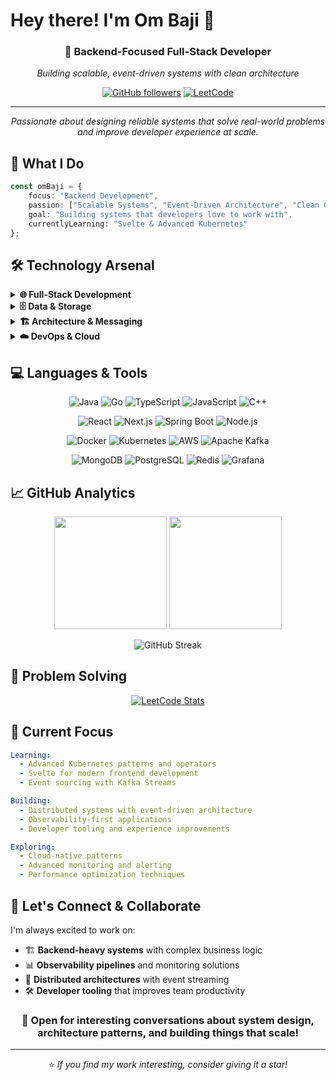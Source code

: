 # Hey there! I'm Om Baji 👋

<div align="center">

### 🚀 Backend-Focused Full-Stack Developer
*Building scalable, event-driven systems with clean architecture*

[![GitHub followers](https://img.shields.io/github/followers/om-baji?style=social)](https://github.com/om-baji)
[![LeetCode](https://img.shields.io/badge/LeetCode-glxcier__ae-FFA116?style=flat&logo=leetcode&logoColor=white)](https://leetcode.com/u/glxcier_ae/)

---

*Passionate about designing reliable systems that solve real-world problems and improve developer experience at scale.*

</div>

## 🎯 What I Do

```typescript
const omBaji = {
    focus: "Backend Development",
    passion: ["Scalable Systems", "Event-Driven Architecture", "Clean Code"],
    goal: "Building systems that developers love to work with",
    currentlyLearning: "Svelte & Advanced Kubernetes"
};
```

## 🛠️ Technology Arsenal

<details>
<summary><b>🌐 Full-Stack Development</b></summary>

### Frontend Craftsmanship
```
React • Next.js • TypeScript • Tailwind CSS • shadcn/ui
Svelte (Learning) • Modern UI/UX Patterns
```

### Backend Engineering  
```
Spring Boot • Node.js • Express.js • gRPC
RESTful APIs • GraphQL • Microservices Architecture
```

### Authentication & Security
```
NextAuth.js • JWT • OAuth 2.0 • RBAC
Spring Security • Session Management
```

</details>

<details>
<summary><b>🗄️ Data & Storage</b></summary>

```
📊 Databases:     MongoDB • PostgreSQL • Redis
🔧 ORMs:          Prisma • Hibernate • Mongoose  
💾 Caching:       Redis • In-Memory Caching
🔍 Search:        Elasticsearch (Learning)
```

</details>

<details>
<summary><b>🏗️ Architecture & Messaging</b></summary>

```
🔄 Event Streaming:    Apache Kafka • Event Sourcing
🏛️ Patterns:           Microservices • CQRS • Saga Pattern
🌐 Communication:      REST • gRPC • WebSockets
📨 Message Queues:     Kafka • RabbitMQ
```

</details>

<details>
<summary><b>☁️ DevOps & Cloud</b></summary>

### Containerization & Orchestration
```
🐳 Docker • Docker Swarm • Kubernetes
📦 Container Registries • Multi-stage Builds
```

### Cloud Infrastructure
```
☁️ AWS EC2 • Auto Scaling Groups • AMI Management
🔧 Infrastructure as Code • Load Balancers
```

### Observability Stack
```
📊 Monitoring:  Grafana • Prometheus • Custom Dashboards
📝 Logging:     Loki • Structured Logging • Log Aggregation
🔍 Tracing:     Distributed Tracing • Performance Monitoring
```

</details>

## 💻 Languages & Tools

<div align="center">

![Java](https://img.shields.io/badge/Java-ED8B00?style=for-the-badge&logo=openjdk&logoColor=white)
![Go](https://img.shields.io/badge/Go-00ADD8?style=for-the-badge&logo=go&logoColor=white)
![TypeScript](https://img.shields.io/badge/TypeScript-007ACC?style=for-the-badge&logo=typescript&logoColor=white)
![JavaScript](https://img.shields.io/badge/JavaScript-323330?style=for-the-badge&logo=javascript&logoColor=F7DF1E)
![C++](https://img.shields.io/badge/C++-00599C?style=for-the-badge&logo=c%2B%2B&logoColor=white)

![React](https://img.shields.io/badge/React-20232A?style=for-the-badge&logo=react&logoColor=61DAFB)
![Next.js](https://img.shields.io/badge/Next.js-000?style=for-the-badge&logo=nextdotjs&logoColor=white)
![Spring Boot](https://img.shields.io/badge/Spring_Boot-F2F4F9?style=for-the-badge&logo=spring-boot)
![Node.js](https://img.shields.io/badge/Node.js-43853D?style=for-the-badge&logo=node.js&logoColor=white)

![Docker](https://img.shields.io/badge/Docker-2CA5E0?style=for-the-badge&logo=docker&logoColor=white)
![Kubernetes](https://img.shields.io/badge/Kubernetes-326ce5?style=for-the-badge&logo=kubernetes&logoColor=white)
![AWS](https://img.shields.io/badge/AWS-FF9900?style=for-the-badge&logo=amazon-aws&logoColor=white)
![Apache Kafka](https://img.shields.io/badge/Apache_Kafka-231F20?style=for-the-badge&logo=apache-kafka&logoColor=white)

![MongoDB](https://img.shields.io/badge/MongoDB-4EA94B?style=for-the-badge&logo=mongodb&logoColor=white)
![PostgreSQL](https://img.shields.io/badge/PostgreSQL-316192?style=for-the-badge&logo=postgresql&logoColor=white)
![Redis](https://img.shields.io/badge/Redis-DC382D?style=for-the-badge&logo=redis&logoColor=white)
![Grafana](https://img.shields.io/badge/Grafana-F2F4F9?style=for-the-badge&logo=grafana&logoColor=orange&labelColor=F2F4F9)

</div>

## 📈 GitHub Analytics

<div align="center">

<img height="180em" src="https://github-readme-stats.vercel.app/api?username=om-baji&show_icons=true&theme=tokyonight&include_all_commits=true&count_private=true"/>
<img height="180em" src="https://github-readme-stats.vercel.app/api/top-langs/?username=om-baji&layout=compact&langs_count=8&theme=tokyonight"/>

</div>

<div align="center">

![GitHub Streak](https://streak-stats.demolab.com?user=om-baji&theme=tokyonight&border_radius=5)

</div>

## 🎯 Problem Solving

<div align="center">

[![LeetCode Stats](https://leetcode.card.workers.dev/glxcier_ae?theme=dark&font=baloo&extension=null)](https://leetcode.com/u/glxcier_ae/)

</div>

## 🌟 Current Focus

```yaml
Learning:
  - Advanced Kubernetes patterns and operators
  - Svelte for modern frontend development
  - Event sourcing with Kafka Streams

Building:
  - Distributed systems with event-driven architecture
  - Observability-first applications
  - Developer tooling and experience improvements

Exploring:
  - Cloud-native patterns
  - Advanced monitoring and alerting
  - Performance optimization techniques
```

## 🤝 Let's Connect & Collaborate

I'm always excited to work on:
- 🏗️ **Backend-heavy systems** with complex business logic
- 📊 **Observability pipelines** and monitoring solutions  
- 🔄 **Distributed architectures** with event streaming
- 🛠️ **Developer tooling** that improves team productivity

<div align="center">

### 💬 Open for interesting conversations about system design, architecture patterns, and building things that scale!

---

⭐ *If you find my work interesting, consider giving it a star!*

</div>
